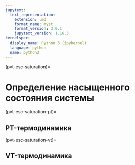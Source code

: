 ```yaml
---
jupytext:
  text_representation:
    extension: .md
    format_name: myst
    format_version: 3.0.1
    jupytext_version: 1.16.3
kernelspec:
  display_name: Python 3 (ipykernel)
  language: python
  name: python3
---
```


(pvt-esc-saturation)=
# Определение насыщенного состояния системы



(pvt-esc-saturation-pt)=
## PT-термодинамика




(pvt-esc-saturation-vt)=
## VT-термодинамика



